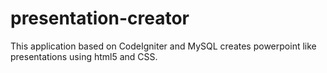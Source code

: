 # presentation-creator
This application based on CodeIgniter and MySQL creates powerpoint like presentations using html5 and CSS.

